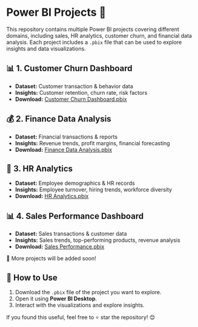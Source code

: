 # Power BI Projects 🚀

This repository contains multiple Power BI projects covering different domains, including sales, HR analytics, customer churn, and financial data analysis. Each project includes a `.pbix` file that can be used to explore insights and data visualizations.

## 📊 1. Customer Churn Dashboard
- **Dataset:** Customer transaction & behavior data
- **Insights:** Customer retention, churn rate, risk factors
- **Download:** [Customer Churn Dashboard.pbix](./Customer%20Churn%20Dashboard.pbix)


## 💰 2. Finance Data Analysis
- **Dataset:** Financial transactions & reports
- **Insights:** Revenue trends, profit margins, financial forecasting
- **Download:** [Finance Data Analysis.pbix](./Finance%20Data%20Analysis.pbix)

## 🏢 3. HR Analytics
- **Dataset:** Employee demographics & HR records
- **Insights:** Employee turnover, hiring trends, workforce diversity
- **Download:** [HR Analytics.pbix](./HR%20Analytics.pbix)

## 📊 4. Sales Performance Dashboard
- **Dataset:** Sales transactions & customer data
- **Insights:** Sales trends, top-performing products, revenue analysis
- **Download:** [Sales Performance.pbix](./Sales%20Performance.pbix)

📌 More projects will be added soon!

## 🔗 How to Use
1. Download the `.pbix` file of the project you want to explore.
2. Open it using **Power BI Desktop**.
3. Interact with the visualizations and explore insights.

If you found this useful, feel free to ⭐ star the repository! 😊
